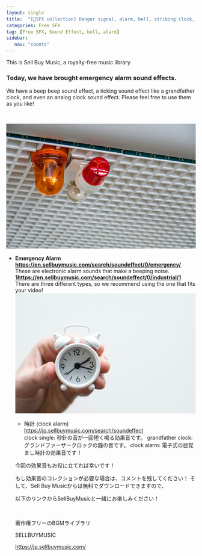 ```yaml
---
layout: single
title:  "[📂SFX collection] Danger signal, alarm, bell, striking clock, Tick Tock"
categories: Free SFX
tag: [Free SFX, Sound Effect, bell, alarm]
sidebar:
   nav: "counts"
---
```

<p>This is Sell Buy Music, a royalty-free music library.</p>
<h3>Today, we have brought emergency alarm sound effects.</h3>
<p>We have a beep beep sound effect, a ticking sound effect like a grandfather clock, and even an analog clock sound effect. Please feel free to use them as you like!</p>
<p>&nbsp;</p>
<img src="/images/2023-05-12-FreeSFXalarm/%5Bimage1%5D%20Emergency%20Alarm%20-%20SFX.jpg" alt="[image1] Emergency Alarm - SFX">

<ul>
<li><strong>Emergency Alarm</strong> 
<strong><a href='https://en.sellbuymusic.com/search/soundeffect/0/emergency/' target='_blank' class='url'>https://en.sellbuymusic.com/search/soundeffect/0/emergency/</a></strong> 
These are electronic alarm sounds that make a beeping noise. 
<strong><a href='https://en.sellbuymusic.com/search/soundeffect/0/emergency/1'>1</a><a href='https://en.sellbuymusic.com/search/soundeffect/0/industrial/1' target='_blank' class='url'>https://en.sellbuymusic.com/search/soundeffect/0/industrial/1</a></strong> 
There are three different types, so we recommend using the one that fits your video!</li>

<img src="/images/2023-05-12-FreeSFXalarm/%5Bimage2%5D%20Clock%20Alarm%20-%20SFX.jpg" alt="[image2] Clock Alarm - SFX">

<ul>
	<li>時計 (clock alarm)<br>
	<a href="https://jp.sellbuymusic.com/search/soundeffect/0/시계/1" rel="noopener noreferrer" target="_blank">https://jp.sellbuymusic.com/search/soundeffect</a><br>
	clock single: 秒針の音が一回短く鳴る効果音です。 grandfather clock: グランドファーザークロックの鐘の音です。 clock alarm: 電子式の目覚まし時計の効果音です！</li>
</ul>

<p>今回の効果音もお役に立てれば幸いです！</p>

<p>もし効果音のコレクションが必要な場合は、コメントを残してください！ そして、Sell Buy Musicからは無料でダウンロードできますので、</p>

<p>以下のリンクからSellBuyMusicと一緒にお楽しみください！</p>

<p>&nbsp;</p>

<p>著作権フリーのBGMライブラリ</p>

<p>SELLBUYMUSIC</p>

<p><a class="url" href="https://jp.sellbuymusic.com/" target="_blank">https://jp.sellbuymusic.com/</a></p>